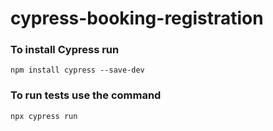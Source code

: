 # cypress-booking-registration

### To install Cypress run
`npm install cypress --save-dev`

### To run tests use the command
`npx cypress run`
